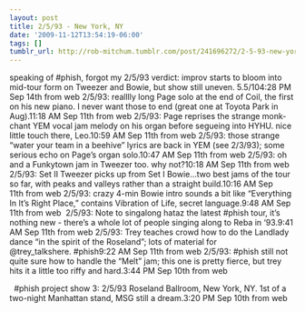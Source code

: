 ```yaml
---
layout: post
title: 2/5/93 - New York, NY
date: '2009-11-12T13:54:19-06:00'
tags: []
tumblr_url: http://rob-mitchum.tumblr.com/post/241696272/2-5-93-new-york-ny
---
```

speaking of #phish, forgot my 2/5/93 verdict: improv starts to bloom into mid-tour form on Tweezer and Bowie, but show still uneven. 5.5/104:28 PM Sep 14th from web 
2/5/93: realllly long Page solo at the end of Coil, the first on his new piano. I never want those to end (great one at Toyota Park in Aug).11:18 AM Sep 11th from web
2/5/93: Page reprises the strange monk-chant YEM vocal jam melody on his organ before segueing into HYHU. nice little touch there, Leo.10:59 AM Sep 11th from web
2/5/93: those strange “water your team in a beehive” lyrics are back in YEM (see 2/3/93); some serious echo on Page’s organ solo.10:47 AM Sep 11th from web
2/5/93: oh and a Funkytown jam in Tweezer too. why not?10:18 AM Sep 11th from web 
2/5/93: Set II Tweezer picks up from Set I Bowie…two best jams of the tour so far, with peaks and valleys rather than a straight build.10:16 AM Sep 11th from web 
2/5/93: crazy 4-min Bowie intro sounds a bit like “Everything In It’s Right Place,” contains Vibration of Life, secret language.9:48 AM Sep 11th from web 
2/5/93: Note to singalong hataz the latest #phish tour, it’s nothing new - there’s a whole lot of people singing along to Reba in ‘93.9:41 AM Sep 11th from web 
2/5/93: Trey teaches crowd how to do the Landlady dance “in the spirit of the Roseland”; lots of material for @trey_talkshere. #phish9:22 AM Sep 11th from web 
2/5/93: #phish still not quite sure how to handle the “Melt” jam; this one is pretty fierce, but trey hits it a little too riffy and hard.3:44 PM Sep 10th from web  

  #phish project show 3: 2/5/93 Roseland Ballroom, New York, NY. 1st of a two-night Manhattan stand, MSG still a dream.3:20 PM Sep 10th from web
